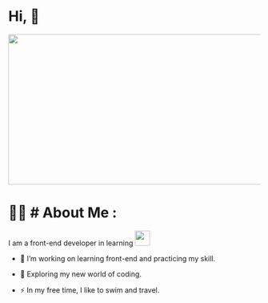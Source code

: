 # Hi, 👋
<div align="center">
  <img src="https://media.giphy.com/media/k0y1iydyiKWCQ/giphy.gif" width="600" height="300"/>
</div>

# :woman_technologist: # About Me : 
I am a front-end developer in learning <img src="https://media.giphy.com/media/WUlplcMpOCEmTGBtBW/giphy.gif" width="30">

- :telescope: I’m working on learning front-end and practicing my skill.

- :seedling: Exploring my new world of coding.

- :zap: In my free time, I like to swim and travel.







